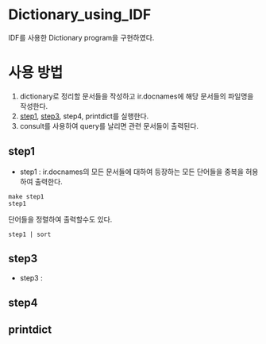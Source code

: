 # Dictionary_using_IDF
IDF를 사용한 Dictionary program을 구현하였다.

# 사용 방법
1. dictionary로 정리할 문서들을 작성하고 ir.docnames에 해당 문서들의 파일명을 작성한다.
2. [step1](https://github.com/artiiicy/Dictionary_using_IDF/blob/master/README.md#step1), [step3](https://github.com/artiiicy/Dictionary_using_IDF/blob/master/README.md#step3), step4, printdict를 실행한다.
3. consult를 사용하여 query를 날리면 관련 문서들이 출력된다.

## step1
- step1 : ir.docnames의 모든 문서들에 대하여 등장하는 모든 단어들을 중복을 허용하여 출력한다.
```
make step1
step1
```
단어들을 정렬하여 출력할수도 있다.
```
step1 | sort
```

## step3
- step3 : 

## step4

## printdict
